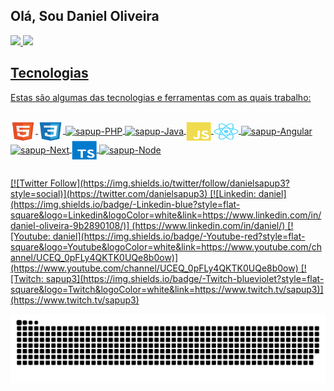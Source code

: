  ## Olá, Sou Daniel Oliveira
 
 <div>
  <a href="https://github.com/daniel-oliv3/">
  <img height="180em" src="https://github-readme-stats.vercel.app/api?username=daniel-oliv3&show_icons=true&theme=dracula&include_all_commits=true&count_private=true"/>
  <img height="180em" src="https://github-readme-stats.vercel.app/api/top-langs/?username=daniel-oliv3&layout=compact&langs_count=7&theme=dracula"/>
</div>

##  Tecnologias
Estas são algumas das tecnologias e ferramentas com as quais trabalho:
  
<div style="display: inline_block"><br>
  <img align="center" alt="sapup-HTML" height="30" width="40" src="https://raw.githubusercontent.com/devicons/devicon/master/icons/html5/html5-original.svg">
  <img align="center" alt="sapup-CSS" height="30" width="40" src="https://raw.githubusercontent.com/devicons/devicon/master/icons/css3/css3-original.svg">
  <img align="center" alt="sapup-PHP" height="30" width="40" src="https://cdn.jsdelivr.net/gh/devicons/devicon/icons/php/php-original.svg">
  <img align="center" alt="sapup-Java" height="30" width="40" src="https://cdn.jsdelivr.net/gh/devicons/devicon/icons/java/java-original-wordmark.svg">
  <img align="center" alt="sapup-Js" height="30" width="40" src="https://raw.githubusercontent.com/devicons/devicon/master/icons/javascript/javascript-plain.svg">
  <img align="center" alt="sapup-React" height="30" width="40" src="https://raw.githubusercontent.com/devicons/devicon/master/icons/react/react-original.svg">
  <img align="center" alt="sapup-Angular" height="30" width="40" src="https://cdn.jsdelivr.net/gh/devicons/devicon/icons/angularjs/angularjs-original.svg">
  <img align="center" alt="sapup-Next" height="30" width="40" src="https://cdn.jsdelivr.net/gh/devicons/devicon/icons/nextjs/nextjs-original.svg">
  <img align="center" alt="sapup-Ts" height="30" width="40" src="https://raw.githubusercontent.com/devicons/devicon/master/icons/typescript/typescript-plain.svg">
  <img align="center" alt="sapup-Node" height="30" width="40" src="https://cdn.jsdelivr.net/gh/devicons/devicon/icons/nodejs/nodejs-original.svg">
</div>  
  
  ## 
 <div>
  [![Twitter Follow](https://img.shields.io/twitter/follow/danielsapup3?style=social)](https://twitter.com/danielsapup3)
  [![Linkedin: daniel](https://img.shields.io/badge/-Linkedin-blue?style=flat-square&logo=Linkedin&logoColor=white&link=https://www.linkedin.com/in/daniel-oliveira-9b2890108/)]  (https://www.linkedin.com/in/daniel/)
  [![Youtube: daniel](https://img.shields.io/badge/-Youtube-red?style=flat-square&logo=Youtube&logoColor=white&link=https://www.youtube.com/channel/UCEQ_0pFLy4QKTK0UQe8b0ow)](https://www.youtube.com/channel/UCEQ_0pFLy4QKTK0UQe8b0ow)
  [![Twitch: sapup3](https://img.shields.io/badge/-Twitch-blueviolet?style=flat-square&logo=Twitch&logoColor=white&link=https://www.twitch.tv/sapup3)](https://www.twitch.tv/sapup3)
 
  

   
   ![Snake animation](https://github.com/daniel-oliv3/daniel-oliv3/blob/output/github-contribution-grid-snake.svg)
   
</div> 
